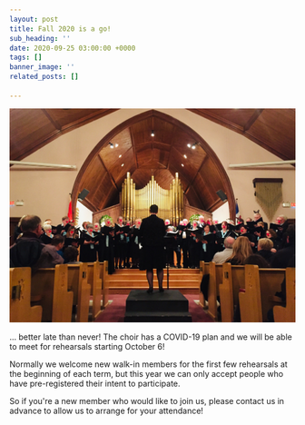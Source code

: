 ```yaml
---
layout: post
title: Fall 2020 is a go!
sub_heading: ''
date: 2020-09-25 03:00:00 +0000
tags: []
banner_image: ''
related_posts: []

---
```

![](/images/IMG_0670.jpg)

... better late than never! The choir has a COVID-19 plan and we will be able to meet for rehearsals starting October 6!

Normally we welcome new walk-in members for the first few rehearsals at the beginning of each term, but this year we can only accept people who have pre-registered their intent to participate.

So if you're a new member who would like to join us, please contact us in advance to allow us to arrange for your attendance!